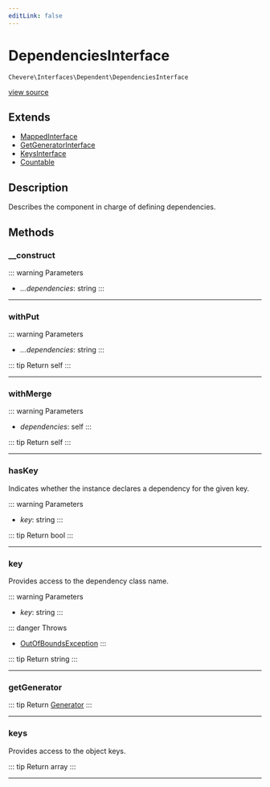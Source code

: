 ```yaml
---
editLink: false
---
```


# DependenciesInterface

`Chevere\Interfaces\Dependent\DependenciesInterface`

[view source](https://github.com/chevere/chevere/blob/main/src/Chevere/Interfaces/Dependent/DependenciesInterface.php)

## Extends

- [MappedInterface](../DataStructure/MappedInterface.md)
- [GetGeneratorInterface](../DataStructure/GetGeneratorInterface.md)
- [KeysInterface](../DataStructure/KeysInterface.md)
- [Countable](https://www.php.net/manual/class.countable)

## Description

Describes the component in charge of defining dependencies.

## Methods

### __construct

::: warning Parameters
- *...dependencies*: string
:::

---

### withPut

::: warning Parameters
- *...dependencies*: string
:::

::: tip Return
self
:::

---

### withMerge

::: warning Parameters
- *dependencies*: self
:::

::: tip Return
self
:::

---

### hasKey

Indicates whether the instance declares a dependency for the given key.

::: warning Parameters
- *key*: string
:::

::: tip Return
bool
:::

---

### key

Provides access to the dependency class name.

::: warning Parameters
- *key*: string
:::

::: danger Throws
- [OutOfBoundsException](../../Exceptions/Core/OutOfBoundsException.md) 
:::

::: tip Return
string
:::

---

### getGenerator

::: tip Return
[Generator](https://www.php.net/manual/class.generator)
:::

---

### keys

Provides access to the object keys.

::: tip Return
array
:::

---
